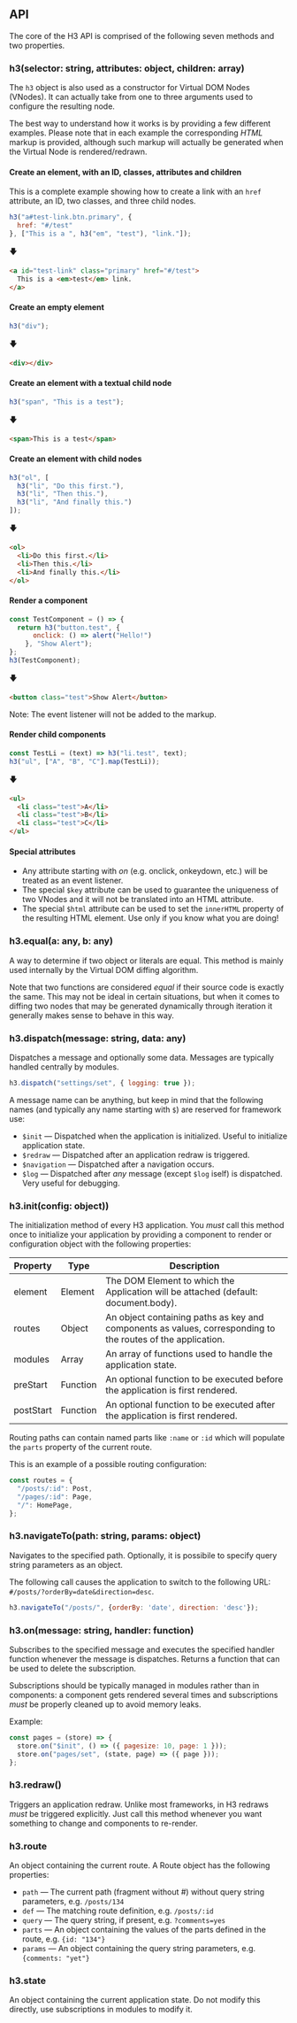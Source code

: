 ## API

The core of the H3 API is comprised of the following seven methods and two properties.


### h3(selector: string, attributes: object, children: array)

The `h3` object is also used as a constructor for Virtual DOM Nodes (VNodes). It can actually take from one to three arguments used to configure the resulting node.

The best way to understand how it works is by providing a few different examples. Please note that in each example the corresponding *HTML* markup is provided, although such markup will actually be generated when the Virtual Node is rendered/redrawn.

#### Create an element, with an ID, classes, attributes and children

This is a complete example showing how to create a link with an `href` attribute, an ID, two classes, and three child nodes.

```js
h3("a#test-link.btn.primary", {
  href: "#/test"
}, ["This is a ", h3("em", "test"), "link."]);
```

🡇

```html
<a id="test-link" class="primary" href="#/test">
  This is a <em>test</em> link.
</a>
```

#### Create an empty element

```js
h3("div");
```

🡇

```html
<div></div>
```

#### Create an element with a textual child node

```js
h3("span", "This is a test");
```

🡇

```html
<span>This is a test</span>
```

#### Create an element with child nodes

```js
h3("ol", [
  h3("li", "Do this first."),
  h3("li", "Then this."),
  h3("li", "And finally this.")
]);
```

🡇

```html
<ol>
  <li>Do this first.</li>
  <li>Then this.</li>
  <li>And finally this.</li>
</ol>
```

#### Render a component

```js
const TestComponent = () => {
  return h3("button.test", {
      onclick: () => alert("Hello!")
    }, "Show Alert");
};
h3(TestComponent);
```

🡇

```html
<button class="test">Show Alert</button>
```

Note: The event listener will not be added to the markup.

#### Render child components

```js
const TestLi = (text) => h3("li.test", text);
h3("ul", ["A", "B", "C"].map(TestLi));
```

🡇

```html
<ul>
  <li class="test">A</li>
  <li class="test">B</li>
  <li class="test">C</li>
</ul>
```

#### Special attributes

* Any attribute starting with *on* (e.g. onclick, onkeydown, etc.) will be treated as an event listener.
* The special `$key` attribute can be used to guarantee the uniqueness of two VNodes and it will not be translated into an HTML attribute.
* The special `$html` attribute can be used to set the `innerHTML` property of the resulting HTML element. Use only if you know what you are doing!

### h3.equal(a: any, b: any)

A way to determine if two object or literals are equal. This method is mainly used internally by the Virtual DOM diffing algorithm.

Note that two functions are considered _equal_ if their source code is exactly the same. This may not be ideal in certain situations, but when it comes to diffing two nodes that may be generated dynamically through iteration it generally makes sense to behave in this way.

### h3.dispatch(message: string, data: any)

Dispatches a message and optionally some data. Messages are typically handled centrally by modules.

```js
h3.dispatch("settings/set", { logging: true });
```

A message name can be anything, but keep in mind that the following names (and typically any name starting with `$`) are reserved for framework use:

* `$init` &mdash; Dispatched when the application is initialized. Useful to initialize application state.
* `$redraw` &mdash; Dispatched after an application redraw is triggered.
* `$navigation` &mdash; Dispatched after a navigation occurs.
* `$log` &mdash; Dispatched after *any* message (except `$log` iself) is dispatched. Very useful for debugging.

### h3.init(config: object))

The initialization method of every H3 application. You _must_ call this method once to initialize your application by providing a component to render or configuration object with the following properties:

<table>
<thead>
  <tr>
    <th>Property</th>
    <th>Type</th>
    <th>Description</th>
  </tr>
  </thead>
  <tbody>
  <tr>
    <td data-label="Property">element</td>
    <td data-label="Type">Element</td>
    <td data-label="Description">The DOM Element to which the Application will be attached (default: document.body).</td>
  </tr>
  <tr>
    <td data-label="Property">routes</td>
    <td data-label="Type">Object</td>
    <td data-label="Description">An object containing paths as key and components as values, corresponding to the routes of the application.</td>
  </tr>
  <tr>
    <td data-label="Property">modules</td>
    <td data-label="Type">Array</td>
    <td data-label="Description">An array of functions used to handle the application state.</td>
  </tr>
  <tr>
    <td data-label="Property">preStart</td>
    <td data-label="Type">Function</td>
    <td data-label="Description">An optional function to be executed before the application is first rendered.</td>
  </tr>
  <tr>
    <td data-label="Property">postStart</td>
    <td data-label="Type">Function</td>
    <td data-label="Description">An optional function to be executed after the application is first rendered.</td>
  </tr>
  </tbody>
</table>

Routing paths can contain named parts like `:name` or `:id` which will populate the `parts` property of the current route.

This is an example of a possible routing configuration:

```js
const routes = {
  "/posts/:id": Post,
  "/pages/:id": Page,
  "/": HomePage,
};
```

### h3.navigateTo(path: string, params: object)

Navigates to the specified path. Optionally, it is possibile to specify query string parameters as an object.

The following call causes the application to switch to the following URL: `#/posts/?orderBy=date&direction=desc`.

```js
h3.navigateTo("/posts/", {orderBy: 'date', direction: 'desc'});
```

### h3.on(message: string, handler: function)

Subscribes to the specified message and executes the specified handler function whenever the message is dispatches. Returns a function that can be used to delete the subscription.

Subscriptions should be typically managed in modules rather than in components: a component gets rendered several times and subscriptions *must* be properly cleaned up to avoid memory leaks.

Example:

```js
const pages = (store) => {
  store.on("$init", () => ({ pagesize: 10, page: 1 }));
  store.on("pages/set", (state, page) => ({ page }));
};
```

### h3.redraw()

Triggers an application redraw. Unlike most frameworks, in H3 redraws *must* be triggered explicitly. Just call this method whenever you want something to change and components to re-render.

### h3.route

An object containing the current route. A Route object has the following properties:

* `path` &mdash; The current path (fragment without #) without query string parameters, e.g. `/posts/134`
* `def` &mdash; The matching route definition, e.g. `/posts/:id`
* `query` &mdash; The query string, if present, e.g. `?comments=yes`
* `parts` &mdash; An object containing the values of the parts defined in the route, e.g. `{id: "134"}`
* `params` &mdash; An object containing the query string parameters, e.g. `{comments: "yet"}`

### h3.state

An object containing the current application state. Do not modify this directly, use subscriptions in modules to modify it.